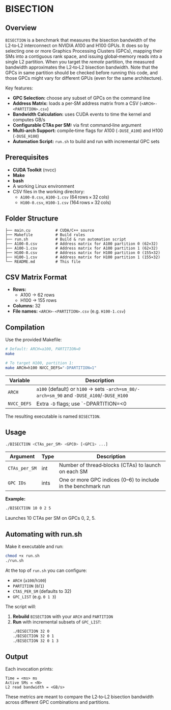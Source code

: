 # BISECTION

## Overview

`BISECTION` is a benchmark that measures the bisection bandwidth of the L2‑to‑L2 interconnect on NVIDIA A100 and H100 GPUs. It does so by selecting one or more Graphics Processing Clusters (GPCs), mapping their SMs into a contiguous rank space, and issuing global‐memory reads into a single L2 partition. When you target the *remote* partition, the measured bandwidth approximates the L2‑to‑L2 bisection bandwidth. 
Note that the GPCs in same partition should be checked before running this code, and those GPCs might vary for different GPUs (even for the same architecture).

Key features:

- **GPC Selection:** choose any subset of GPCs on the command line  
- **Address Matrix:** loads a per‑SM address matrix from a CSV (`<ARCH>-<PARTITION>.csv`)  
- **Bandwidth Calculation:** uses CUDA events to time the kernel and computes GB/s  
- **Configurable CTAs per SM:** via first command‑line argument  
- **Multi‑arch Support:** compile‑time flags for A100 (`-DUSE_A100`) and H100 (`-DUSE_H100`)  
- **Automation Script:** `run.sh` to build and run with incremental GPC sets  

## Prerequisites

- **CUDA Toolkit** (nvcc)  
- **Make**  
- **bash**  
- A working Linux environment  
- CSV files in the working directory:  
  - `A100-0.csv`, `A100-1.csv` (64 rows × 32 cols)  
  - `H100-0.csv`, `H100-1.csv` (164 rows × 32 cols)  

## Folder Structure

```
├── main.cu           # CUDA/C++ source
├── Makefile          # Build rules
├── run.sh            # Build & run automation script
├── A100-0.csv        # Address matrix for A100 partition 0 (62×32)
├── A100-1.csv        # Address matrix for A100 partition 1 (62×32)
├── H100-0.csv        # Address matrix for H100 partition 0 (155×32)
├── H100-1.csv        # Address matrix for H100 partition 1 (155×32)
└── README.md         # This file
```

## CSV Matrix Format

- **Rows:**  
  - A100 → 62 rows  
  - H100 → 155 rows  
- **Columns:** 32  
- **File names:** `<ARCH>-<PARTITION>.csv` (e.g. `H100-1.csv`)  

## Compilation

Use the provided Makefile:

```bash
# Default: ARCH=a100, PARTITION=0
make

# To target H100, partition 1:
make ARCH=h100 NVCC_DEFS="-DPARTITION=1"
```

| Variable    | Description                                                                                     |
|-------------|-------------------------------------------------------------------------------------------------|
| `ARCH`      | `a100` (default) or `h100` → sets `-arch=sm_80/-arch=sm_90` and `-DUSE_A100`/`-DUSE_H100`       |
| `NVCC_DEFS` | Extra `-D` flags; use `-DPARTITION=<0|1>` to select the L2 partition                            |

The resulting executable is named `BISECTION`.

## Usage

```bash
./BISECTION <CTAs_per_SM> <GPC0> [<GPC1> ...]
```

| Argument         | Type    | Description                                                       |
|------------------|---------|-------------------------------------------------------------------|
| `CTAs_per_SM`    | int     | Number of thread‑blocks (CTAs) to launch on each SM               |
| `GPC IDs`        | ints    | One or more GPC indices (0–6) to include in the benchmark run     |

**Example:**

```bash
./BISECTION 10 0 2 5
```

Launches 10 CTAs per SM on GPCs 0, 2, 5.

## Automating with run.sh

Make it executable and run:

```bash
chmod +x run.sh
./run.sh
```

At the top of `run.sh` you can configure:

- `ARCH` (`a100`/`h100`)  
- `PARTITION` (`0`/`1`)  
- `CTAS_PER_SM` (defaults to 32)  
- `GPC_LIST` (e.g. `0 1 3`)  

The script will:

1. **Rebuild** `BISECTION` with your `ARCH` and `PARTITION`  
2. **Run** with incremental subsets of `GPC_LIST`:  
   ```bash
   ./BISECTION 32 0
   ./BISECTION 32 0 1
   ./BISECTION 32 0 1 3
   ```

## Output

Each invocation prints:

```
Time = <ms> ms
Active SMs = <N>
L2 read bandwidth = <GB/s>
```

These metrics are meant to compare the L2‑to‑L2 bisection bandwidth across different GPC combinations and partitions.